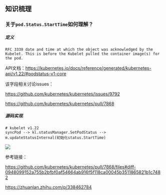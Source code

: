 ## 知识梳理

### 关于`pod.Status.StartTime`如何理解？

##### 定义

`RFC 3339 date and time at which the object was acknowledged by the Kubelet. This is before the Kubelet pulled the container image(s) for the pod.`

API文档：https://kubernetes.io/docs/reference/generated/kubernetes-api/v1.22/#podstatus-v1-core

该字段相关讨论issues：

https://github.com/kubernetes/kubernetes/issues/9792

https://github.com/kubernetes/kubernetes/pull/7868

##### 源码实现

```
# kubelet v1.22
syncPod --> kl.statusManager.SetPodStatus --> m.updateStatusInternal(初始化status.StartTime)

```

![](https://pic2.zhimg.com/80/v2-e565aa5843306d1987a2d0cbd7a748f9_1440w.webp)

参考链接：

https://github.com/kubernetes/kubernetes/pull/7868/files#diff-0948099152a755b2bfbf0af54664ab916f5f118ca00045b3511865821b1c7482

https://zhuanlan.zhihu.com/p/338462784

